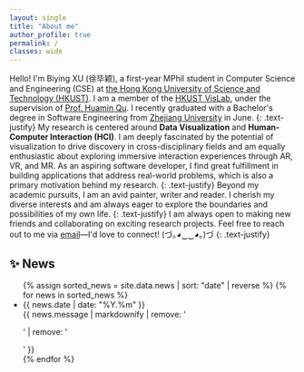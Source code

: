 ```yaml
---
layout: single
title: "About me"
author_profile: true
permalink: /
classes: wide
---
```

Hello! I'm Biying XU (徐毕颖), a first-year MPhil student in Computer Science and Engineering (CSE) at [the Hong Kong University of Science and Technology (HKUST)](https://hkust.edu.hk/). I am a member of the [HKUST VisLab](http://vis.cse.ust.hk/), under the supervision of [Prof. Huamin Qu](http://huamin.org/). I recently graduated with a Bachelor's degree in Software Engineering from [Zhejiang University](https://www.zju.edu.cn/) in June.
{: .text-justify}
My research is centered around **Data Visualization** and **Human-Computer Interaction (HCI)**. I am deeply fascinated by the potential of visualization to drive discovery in cross-disciplinary fields and am equally enthusiastic about exploring immersive interaction experiences through AR, VR, and MR. As an aspiring software developer, I find great fulfillment in building applications that address real-world problems, which is also a primary motivation behind my research.
{: .text-justify}
Beyond my academic pursuits, I am an avid painter, writer and reader. I cherish my diverse interests and am always eager to explore the boundaries and possibilities of my own life.
{: .text-justify}
I am always open to making new friends and collaborating on exciting research projects. Feel free to reach out to me via [email](mailto:bxuaw@connect.ust.hk)—I'd love to connect! (づ｡◕‿‿◕｡)づ
{: .text-justify}

## ✨ News

<ul class="news-list">
  {% assign sorted_news = site.data.news | sort: "date" | reverse %}
  {% for news in sorted_news %}
    <li class="news-item">
      <time class="news-date" datetime="{{ news.date }}">{{ news.date | date: "%Y.%m" }}</time>
      <div class="news-content">
        {{ news.message | markdownify | remove: '<p>' | remove: '</p>' }}
      </div>
    </li>
  {% endfor %}
</ul>
